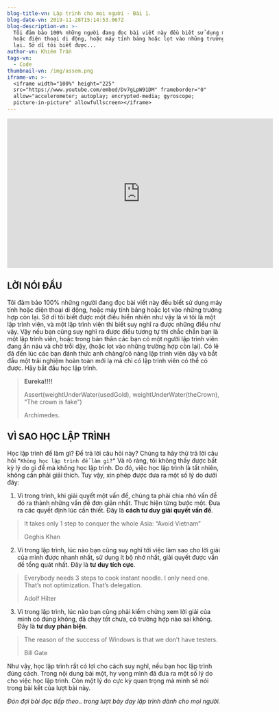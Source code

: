 ```yaml
---
blog-title-vn: Lập trình cho mọi người - Bài 1.
blog-date-vn: 2019-11-28T15:14:53.067Z
blog-description-vn: >-
  Tôi đảm bảo 100% những người đang đọc bài viết này đều biết sử dụng máy tính
  hoặc điện thoại di động, hoặc máy tính bảng hoặc lọt vào những trường hợp còn
  lại. Sở dĩ tôi biết được...
author-vn: Khiêm Trần
tags-vn:
  - Code
thumbnail-vn: /img/assem.png
iframe-vn: >-
  <iframe width="100%" height="225"
  src="https://www.youtube.com/embed/Dv7gLpW91DM" frameborder="0"
  allow="accelerometer; autoplay; encrypted-media; gyroscope;
  picture-in-picture" allowfullscreen></iframe>
---
```

<iframe width="620" height="349" src="https://www.youtube.com/embed/Dv7gLpW91DM" frameborder="0" allow="accelerometer; autoplay; encrypted-media; gyroscope; picture-in-picture" allowfullscreen></iframe>



## LỜI NÓI ĐẦU

Tôi đảm bảo 100% những người đang đọc bài viết này đều biết sử dụng máy tính hoặc điện thoại di động, hoặc máy tính bảng hoặc lọt vào những trường hợp còn lại. Sở dĩ tôi biết được một điều hiển nhiên như vậy là vì tôi là một lập trình viên, và một lập trình viên thì biết suy nghĩ ra được những điều như vậy. Vậy nếu bạn cũng suy nghĩ ra được điều tương tự thì chắc chắn bạn là một lập trình viên, hoặc trong bản thân các bạn có một người lập trình viên đang ẩn náu và chờ trỗi dậy, (hoặc lọt vào những trường hợp còn lại). Có lẽ đã đến lúc các bạn đánh thức anh chàng/cô nàng lập trình viên dậy và bắt đầu một trãi nghiệm hoàn toàn mới lạ mà chỉ có lập trình viên có thể có được. Hãy bắt đầu học lập trình.

> **Eureka!!!!**
>
> 
>
> Assert(weightUnderWater(usedGold), weightUnderWater(theCrown), “The crown is fake")
>
> Archimedes.

## VÌ SAO HỌC LẬP TRÌNH

Học lập trình để làm gì? Để trả lời câu hỏi này? Chúng ta hãy thử trả lời câu hỏi `“Không học lập trình để làm gì?”` Và rõ ràng, tôi không thấy được bất kỳ lý do gì để mà không học lập trình. Do đó, việc học lập trình là tất nhiên, không cần phải giải thích. Tuy vậy, xin phép được đưa ra một số lý do dưới đây:

1. Vì trong trình, khi giải quyết một vấn đề, chúng ta phải chia nhỏ vấn đề đó ra thành những vấn đề đơn giản nhất. Thực hiện từng bước một. Đưa ra các quyết định lúc cần thiết. Đây là **cách tư duy giải quyết vấn đề**.

> It takes only 1 step to conquer the whole Asia: “Avoid Vietnam”
>
> Geghis Khan

2. Vì trong lập trình, lúc nào bạn cũng suy nghĩ tới việc làm sao cho lời giải của mình được nhanh nhất, sử dụng ít bộ nhớ nhất, giải quyết được vấn đề tổng quát nhất. Đây là **tư duy tích cực**.

> Everybody needs 3 steps to cook instant noodle. I only need one. That’s not optimization. That’s delegation.
>
> Adolf Hilter

3. Vì trong lập trình, lúc nào bạn cũng phải kiểm chứng xem lời giải của mình có đúng không, đã chạy tốt chưa, có trường hợp nào sai không. Đây là **tư duy phản biện**.

> The reason of the success of Windows is that we don’t have testers.
>
> Bill Gate

Như vậy, học lập trình rất có lợi cho cách suy nghĩ, nếu bạn học lập trình đúng cách. Trong nội dung bài một, hy vọng mình đã đưa ra một số lý do cho việc học lập trình. Còn một lý do cực kỳ quan trọng mà mình sẽ nói trong bài kết của lượt bài này.

_Đón đợi bài đọc tiếp theo.. trong lượt bày dạy lập trình dành cho mọi người._
